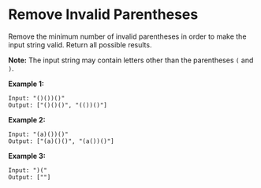 # Remove Invalid Parentheses

Remove the minimum number of invalid parentheses in order to make the input string valid. Return all possible results.

__Note:__ The input string may contain letters other than the parentheses `(` and `)`.

__Example 1:__

```pseudo
Input: "()())()"
Output: ["()()()", "(())()"]
```

__Example 2:__

```pseudo
Input: "(a)())()"
Output: ["(a)()()", "(a())()"]
```

__Example 3:__

```pseudo
Input: ")("
Output: [""]
```